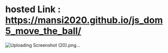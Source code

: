 # hosted Link  : https://mansi2020.github.io/js_dom5_move_the_ball/  

   
![Uploading Screenshot (20).png…]()
